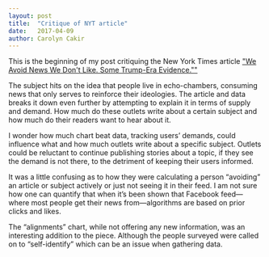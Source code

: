 ```yaml
---
layout: post
title:  "Critique of NYT article"
date:   2017-04-09
author: Carolyn Cakir
---
```


This is the beginning of my post critiquing the New York Times article
["We Avoid News We Don't Like. Some Trump-Era Evidence.""](https://www.nytimes.com/interactive/2017/02/21/upshot/how-readers-react-to-political-news-they-dont-like-they-ignore-it.html)

The subject hits on the idea that people live in echo-chambers, consuming news that only serves to reinforce their ideologies. The article and data breaks it down even further by attempting to explain it in terms of supply and demand. How much do these outlets write about a certain subject and how much do their readers want to hear about it.

I wonder how much chart beat data, tracking users’ demands, could influence what and how much outlets write about a specific subject. Outlets could be reluctant to continue publishing stories about a topic, if they see the demand is not there, to the detriment of keeping their users informed.

It was a little confusing as to how they were calculating a person “avoiding” an article or subject actively or just not seeing it in their feed. I am not sure how one can quantify that when it’s been shown that Facebook feed—where most people get their news from—algorithms are based on prior clicks and likes.

The “alignments” chart, while not offering any new information, was an interesting addition to the piece. Although the people surveyed were called on to “self-identify” which can be an issue when gathering data.
